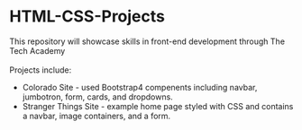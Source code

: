 # HTML-CSS-Projects
This repository will showcase skills in front-end development through The Tech Academy 
<br>
<br>Projects include:
<ul>
  <li>Colorado Site - used Bootstrap4 compenents including navbar, jumbotron, form, cards, and dropdowns.
  <li>Stranger Things Site - example home page styled with CSS and contains a navbar, image containers, and a form.
